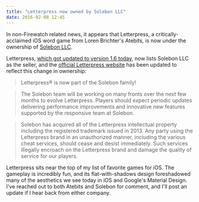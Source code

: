 ```yaml
---
title: "Letterpress now owned by Solebon LLC"
date: 2016-02-08 12:45
---
```


In non-Firewatch related news, it appears that Letterpress, a critically-acclaimed iOS word game from Loren Brichter's Atebits, is now under the ownership of [Solebon LLC]. 

Letterpress, [which got updated to version 1.6 today][letterpress ios], now lists Solebon LLC as the seller, and the [official Letterpress website][letterpress] has been updated to reflect this change in ownership:

> Letterpress&#174; is now part of the Solebon family!

> The Solebon team will be working on many fronts over the next few months to evolve Letterpress.  Players should expect periodic updates delivering performance improvements and innovative new features supported by the responsive team at Solebon.  

> Solebon has acquired all of the Letterpress intellectual property including the registered trademark issued in 2013. Any party using the Letterpress brand in an unauthorized manner, including the various cheat services, should cease and desist immediately. Such services illegally encroach on the Letterpress brand and damage the quality of service for our players. 

Letterpress sits near the top of my list of favorite games for iOS. The gameplay is incredibly fun, and its flat-with-shadows design foreshadowed many of the aesthetics we see today in iOS and Google's Material Design. I've reached out to both Atebits and Solebon for comment, and I'll post an update if I hear back from either company. 

[solebon llc]: http://www.solebon.com/
[letterpress]: http://www.letterpressapp.com/
[letterpress ios]: https://itunes.apple.com/app/apple-store/id526619424?mt=8